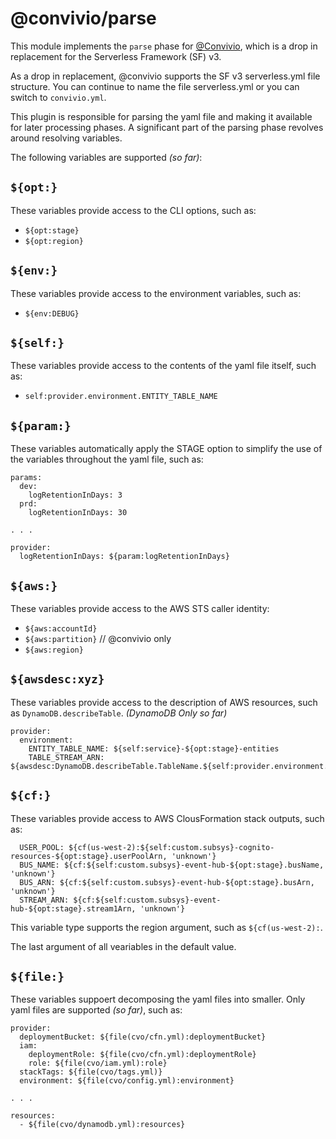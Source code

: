 # @convivio/parse

This module implements the ```parse``` phase for [@Convivio](https://github.com/jgilbert01/convivio), which is a drop in replacement for the Serverless Framework (SF) v3.

As a drop in replacement, @convivio supports the SF v3 serverless.yml file structure. You can continue to name the file serverless.yml or you can switch to `convivio.yml`.

This plugin is responsible for parsing the yaml file and making it available for later processing phases. A significant part of the parsing phase revolves around resolving variables.

The following variables are supported _(so far)_:

## `${opt:}`
These variables provide access to the CLI options, such as:

* `${opt:stage}`
* `${opt:region}`

## `${env:}`
These variables provide access to the environment variables, such as:

* `${env:DEBUG}`

## `${self:}`
These variables provide access to the contents of the yaml file itself, such as:

* `self:provider.environment.ENTITY_TABLE_NAME`

## `${param:}`
These variables automatically apply the STAGE option to simplify the use of the variables throughout the yaml file, such as:

```
params:
  dev:
    logRetentionInDays: 3
  prd:
    logRetentionInDays: 30
 
. . .

provider:
  logRetentionInDays: ${param:logRetentionInDays}

```

## `${aws:}`
These variables provide access to the AWS STS caller identity:

* `${aws:accountId}`
* `${aws:partition}` // @convivio only
* `${aws:region}`

## `${awsdesc:xyz}`

These variables provide access to the description of AWS resources, such as `DynamoDB.describeTable`. _(DynamoDB Only so far)_

```
provider:
  environment:
    ENTITY_TABLE_NAME: ${self:service}-${opt:stage}-entities
    TABLE_STREAM_ARN: ${awsdesc:DynamoDB.describeTable.TableName.${self:provider.environment.ENTITY_TABLE_NAME}.Table.LatestStreamArn}
```

## `${cf:}`
These variables provide access to AWS ClousFormation stack outputs, such as:

```
  USER_POOL: ${cf(us-west-2):${self:custom.subsys}-cognito-resources-${opt:stage}.userPoolArn, 'unknown'}
  BUS_NAME: ${cf:${self:custom.subsys}-event-hub-${opt:stage}.busName, 'unknown'}
  BUS_ARN: ${cf:${self:custom.subsys}-event-hub-${opt:stage}.busArn, 'unknown'}
  STREAM_ARN: ${cf:${self:custom.subsys}-event-hub-${opt:stage}.stream1Arn, 'unknown'}
```

This variable type supports the region argument, such as `${cf(us-west-2):`.

The last argument of all veariables in the default value.

## `${file:}`
These variables suppoert decomposing the yaml files into smaller.
Only yaml files are supported _(so far)_, such as:

```
provider:
  deploymentBucket: ${file(cvo/cfn.yml):deploymentBucket}
  iam:
    deploymentRole: ${file(cvo/cfn.yml):deploymentRole}
    role: ${file(cvo/iam.yml):role}
  stackTags: ${file(cvo/tags.yml)}
  environment: ${file(cvo/config.yml):environment}

. . .

resources:
  - ${file(cvo/dynamodb.yml):resources}
```